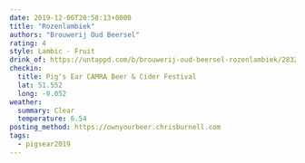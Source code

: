 ```yaml
---
date: 2019-12-06T20:58:13+0000
title: "Rozenlambiek"
authors: "Brouwerij Oud Beersel"
rating: 4
style: Lambic - Fruit
drink_of: https://untappd.com/b/brouwerij-oud-beersel-rozenlambiek/2832722
checkin:
  title: Pig's Ear CAMRA Beer & Cider Festival
  lat: 51.552
  long: -0.052
weather:
  summary: Clear
  temperature: 6.54
posting_method: https://ownyourbeer.chrisburnell.com
tags:
  - pigsear2019
---
```

